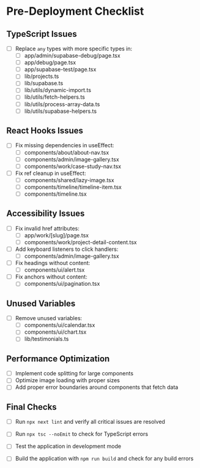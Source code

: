 # Pre-Deployment Checklist

## TypeScript Issues

- [ ] Replace `any` types with more specific types in:
  - [ ] app/admin/supabase-debug/page.tsx
  - [ ] app/debug/page.tsx
  - [ ] app/supabase-test/page.tsx
  - [ ] lib/projects.ts
  - [ ] lib/supabase.ts
  - [ ] lib/utils/dynamic-import.ts
  - [ ] lib/utils/fetch-helpers.ts
  - [ ] lib/utils/process-array-data.ts
  - [ ] lib/utils/supabase-helpers.ts

## React Hooks Issues

- [ ] Fix missing dependencies in useEffect:
  - [ ] components/about/about-nav.tsx
  - [ ] components/admin/image-gallery.tsx
  - [ ] components/work/case-study-nav.tsx

- [ ] Fix ref cleanup in useEffect:
  - [ ] components/shared/lazy-image.tsx
  - [ ] components/timeline/timeline-item.tsx
  - [ ] components/timeline.tsx

## Accessibility Issues

- [ ] Fix invalid href attributes:
  - [ ] app/work/[slug]/page.tsx
  - [ ] components/work/project-detail-content.tsx

- [ ] Add keyboard listeners to click handlers:
  - [ ] components/admin/image-gallery.tsx

- [ ] Fix headings without content:
  - [ ] components/ui/alert.tsx

- [ ] Fix anchors without content:
  - [ ] components/ui/pagination.tsx

## Unused Variables

- [ ] Remove unused variables:
  - [ ] components/ui/calendar.tsx
  - [ ] components/ui/chart.tsx
  - [ ] lib/testimonials.ts

## Performance Optimization

- [ ] Implement code splitting for large components
- [ ] Optimize image loading with proper sizes
- [ ] Add proper error boundaries around components that fetch data

## Final Checks

- [ ] Run `npx next lint` and verify all critical issues are resolved
- [ ] Run `npx tsc --noEmit` to check for TypeScript errors
- [ ] Test the application in development mode
- [ ] Build the application with `npm run build` and check for any build errors

